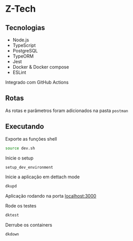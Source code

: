 # Z-Tech

## Tecnologias

- Node.js
- TypeScript
- PostgreSQL
- TypeORM
- Jest
- Docker & Docker compose
- ESLint

Integrado com GitHub Actions

## Rotas

As rotas e parâmetros foram adicionados na pasta `postman`

## Executando

Exporte as funções shell

```bash
source dev.sh
```

Inicie o setup

```bash
setup_dev_environment
```

Inicie a aplicação em dettach mode

```bash
dkupd
```

Aplicação rodando na porta [localhost:3000](http://localhost:3000/api/v1/movies)

Rode os testes

```bash
dktest
```

Derrube os containers

```bash
dkdown
```
